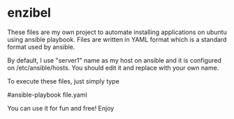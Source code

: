 # enzibel
These files are my own project to automate installing applications on ubuntu using ansible playbook.
Files are written in YAML format which is a standard format used by ansible.

By default, I use "server1" name as my host on ansible and it is configured on /etc/ansible/hosts.
You should edit it and replace with your own name.

To execute these files, just simply type

 #ansible-playbook file.yaml

You can use it for fun and free!
Enjoy
